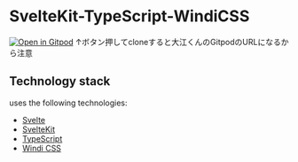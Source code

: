 # SvelteKit-TypeScript-WindiCSS

[![Open in Gitpod](https://gitpod.io/button/open-in-gitpod.svg)](https://gitpod.io/#https://github.com/yamanayama/sveltekit-typescript-windicss)
↑ボタン押してcloneすると大江くんのGitpodのURLになるから注意

## Technology stack

uses the following technologies:

- [Svelte](https://svelte.dev)
- [SvelteKit](https://kit.svelte.dev)
- [TypeScript](https://www.typescriptlang.org/)
- [Windi CSS](https://windicss.org/)

